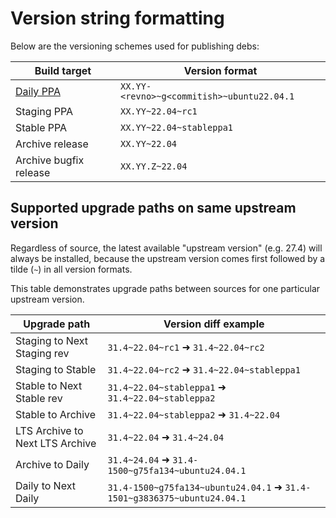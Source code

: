# Version string formatting

Below are the versioning schemes used for publishing debs:

| Build target                                                               | Version format                             |
| -------------------------------------------------------------------------- | ------------------------------------------ |
| [Daily PPA](https://code.launchpad.net/~ua-client/+recipe/ua-client-daily) | `XX.YY-<revno>~g<commitish>~ubuntu22.04.1` |
| Staging PPA                                                                | `XX.YY~22.04~rc1`                          |
| Stable PPA                                                                 | `XX.YY~22.04~stableppa1`                   |
| Archive release                                                            | `XX.YY~22.04`                              |
| Archive bugfix release                                                     | `XX.YY.Z~22.04`                            |

## Supported upgrade paths on same upstream version

Regardless of source, the latest available "upstream version" (e.g. 27.4) will
always be installed, because the upstream version comes first followed by a
tilde (`~`) in all version formats.

This table demonstrates upgrade paths between sources for one particular
upstream version.

| Upgrade path                    | Version diff example                                                    |
| ------------------------------- | ----------------------------------------------------------------------- |
| Staging to Next Staging rev     | `31.4~22.04~rc1` ➜ `31.4~22.04~rc2`                                 |
| Staging to Stable               | `31.4~22.04~rc2` ➜ `31.4~22.04~stableppa1`                          |
| Stable to Next Stable rev       | `31.4~22.04~stableppa1` ➜ `31.4~22.04~stableppa2`                   |
| Stable to Archive               | `31.4~22.04~stableppa2` ➜ `31.4~22.04`                              |
| LTS Archive to Next LTS Archive | `31.4~22.04` ➜ `31.4~24.04`                                         |
| Archive to Daily                | `31.4~24.04` ➜ `31.4-1500~g75fa134~ubuntu24.04.1`                     |
| Daily to Next Daily             | `31.4-1500~g75fa134~ubuntu24.04.1` ➜ `31.4-1501~g3836375~ubuntu24.04.1` |
